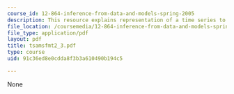 ```yaml
---
course_id: 12-864-inference-from-data-and-models-spring-2005
description: This resource explains representation of a time series to solve a problem.
file_location: /coursemedia/12-864-inference-from-data-and-models-spring-2005/91c36ed8e0cdda8f3b3a610490b194c5_tsamsfmt2_3.pdf
file_type: application/pdf
layout: pdf
title: tsamsfmt2_3.pdf
type: course
uid: 91c36ed8e0cdda8f3b3a610490b194c5

---
```

None